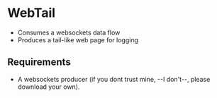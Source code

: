 # WebTail

* Consumes a websockets data flow
* Produces a tail-like web page for logging

## Requirements

* A websockets producer (if you dont trust mine, --I don't--, please download your own).
